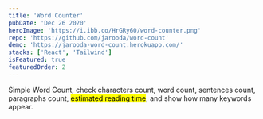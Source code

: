 ```yaml
---
title: 'Word Counter'
pubDate: 'Dec 26 2020'
heroImage: 'https://i.ibb.co/HrGRy60/word-counter.png'
repo: 'https://github.com/jarooda/word-count'
demo: 'https://jarooda-word-count.herokuapp.com/'
stacks: ['React', 'Tailwind']
isFeatured: true
featuredOrder: 2
---
```


Simple Word Count, check characters count, word count, sentences count, paragraphs count, <mark>estimated reading time</mark>, and show how many keywords appear.